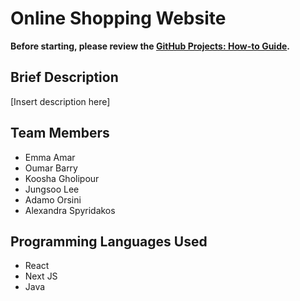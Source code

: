 # Online Shopping Website
**Before starting, please review the [GitHub Projects: How-to Guide](https://github.com/SOEN-341-Project/Online-Shopping-Website/blob/7464f2cce2d6086d896a20e5abc670403e24e762/GitHub%20Projects%20-%20How-to%20Guide.md).**

## Brief Description
[Insert description here]

## Team Members
- Emma Amar
- Oumar Barry
- Koosha Gholipour
- Jungsoo Lee
- Adamo Orsini
- Alexandra Spyridakos

## Programming Languages Used
- React
- Next JS
- Java
